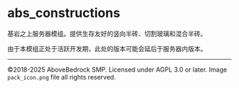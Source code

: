 # abs_constructions

基岩之上服务器模组。提供生存友好的竖向半砖、切割玻璃和混合半砖。

由于本模组正处于活跃开发期，此处的版本可能会延后于服务器内版本。

---

©2018-2025 AboveBedrock SMP. Licensed under AGPL 3.0 or later. Image `pack_icon.png` file all rights reserved.
